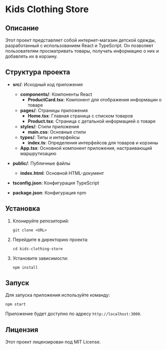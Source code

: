 # Kids Clothing Store

## Описание
Этот проект представляет собой интернет-магазин детской одежды, разработанный с использованием React и TypeScript. Он позволяет пользователям просматривать товары, получать информацию о них и добавлять их в корзину.

## Структура проекта
- **src/**: Исходный код приложения
  - **components/**: Компоненты React
    - **ProductCard.tsx**: Компонент для отображения информации о товаре
  - **pages/**: Страницы приложения
    - **Home.tsx**: Главная страница с списком товаров
    - **Product.tsx**: Страница с детальной информацией о товаре
  - **styles/**: Стили приложения
    - **main.css**: Основные стили
  - **types/**: Типы и интерфейсы
    - **index.ts**: Определения интерфейсов для товаров и корзины
  - **App.tsx**: Основной компонент приложения, настраивающий маршрутизацию

- **public/**: Публичные файлы
  - **index.html**: Основной HTML-документ

- **tsconfig.json**: Конфигурация TypeScript

- **package.json**: Конфигурация npm

## Установка
1. Клонируйте репозиторий:
   ```
   git clone <URL>
   ```
2. Перейдите в директорию проекта:
   ```
   cd kids-clothing-store
   ```
3. Установите зависимости:
   ```
   npm install
   ```

## Запуск
Для запуска приложения используйте команду:
```
npm start
```
Приложение будет доступно по адресу `http://localhost:3000`.

## Лицензия
Этот проект лицензирован под MIT License.